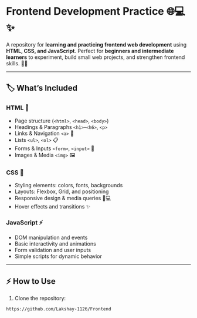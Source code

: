 # Frontend Development Practice 🌐💻✨

A repository for **learning and practicing frontend web development** using **HTML, CSS, and JavaScript**. Perfect for **beginners and intermediate learners** to experiment, build small web projects, and strengthen frontend skills. 🚀🎯

---

## 🏷️ What’s Included

### HTML 📝
- Page structure (`<html>`, `<head>`, `<body>`)  
- Headings & Paragraphs `<h1>`-`<h6>`, `<p>`  
- Links & Navigation `<a>` 🔗  
- Lists `<ul>`, `<ol>` 📋  
- Forms & Inputs `<form>`, `<input>` 📝  
- Images & Media `<img>` 🖼️  

### CSS 🎨
- Styling elements: colors, fonts, backgrounds  
- Layouts: Flexbox, Grid, and positioning  
- Responsive design & media queries 📱💻  
- Hover effects and transitions ✨  

### JavaScript ⚡
- DOM manipulation and events  
- Basic interactivity and animations  
- Form validation and user inputs  
- Simple scripts for dynamic behavior  

---

## ⚡ How to Use

1. Clone the repository:  
```bash
https://github.com/Lakshay-1126/Frontend

